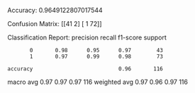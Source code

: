 Accuracy: 0.9649122807017544

Confusion Matrix:
 [[41  2]
  [ 1 72]]

Classification Report:
               precision    recall  f1-score   support

           0       0.98      0.95      0.97        43
           1       0.97      0.99      0.98        73

    accuracy                           0.96       116
   macro avg       0.97      0.97      0.97       116
weighted avg       0.97      0.96      0.97       116
